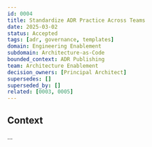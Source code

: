 ```yaml
---
id: 0004
title: Standardize ADR Practice Across Teams
date: 2025-03-02
status: Accepted
tags: [adr, governance, templates]
domain: Engineering Enablement
subdomain: Architecture-as-Code
bounded_context: ADR Publishing
team: Architecture Enablement
decision_owners: [Principal Architect]
supersedes: []
superseded_by: []
related: [0003, 0005]
---
```


## Context
...
